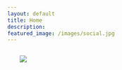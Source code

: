 ```yaml
---
layout: default
title: Home
description:
featured_image: /images/social.jpg
---
```


<div style="margin:  2em">
  <img style="max-height: calc(100vh - 4em)" src="/images/homepage5.jpg">
</div>
